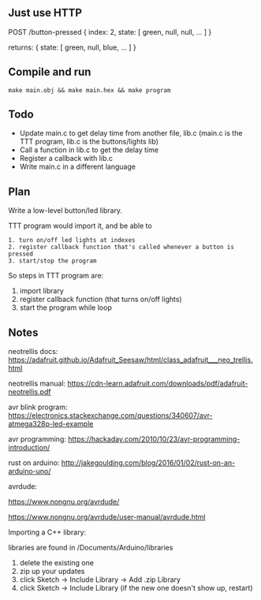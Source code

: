 ## Just use HTTP

POST /button-pressed
{
  index: 2,
  state: [
    green,
    null,
    null,
    ...
  ]
}

returns:
{
  state: [
    green,
    null,
    blue,
    ...
  ]
}
  
   





## Compile and run
```
make main.obj && make main.hex && make program
```


## Todo
* Update main.c to get delay time from another file, lib.c
  (main.c is the TTT program, lib.c is the buttons/lights lib)
* Call a function in lib.c to get the delay time
* Register a callback with lib.c
* Write main.c in a different language



## Plan
Write a low-level button/led library.

TTT program would import it, and be able to

	1. turn on/off led lights at indexes
	2. register callback function that's called whenever a button is pressed
	3. start/stop the program

So steps in TTT program are:

1. import library
2. register callback function (that turns on/off lights)
3. start the program while loop


## Notes
neotrellis docs: https://adafruit.github.io/Adafruit_Seesaw/html/class_adafruit___neo_trellis.html

neotrellis manual: https://cdn-learn.adafruit.com/downloads/pdf/adafruit-neotrellis.pdf

avr blink program:  https://electronics.stackexchange.com/questions/340607/avr-atmega328p-led-example

avr programming: https://hackaday.com/2010/10/23/avr-programming-introduction/

rust on arduino: http://jakegoulding.com/blog/2016/01/02/rust-on-an-arduino-uno/

avrdude:

https://www.nongnu.org/avrdude/

https://www.nongnu.org/avrdude/user-manual/avrdude.html

Importing a C++ library:

libraries are found in /Documents/Arduino/libraries

1. delete the existing one
2. zip up your updates
3. click Sketch -> Include Library -> Add .zip Library
4. click Sketch -> Include Library (if the new one doesn't show up, restart)



